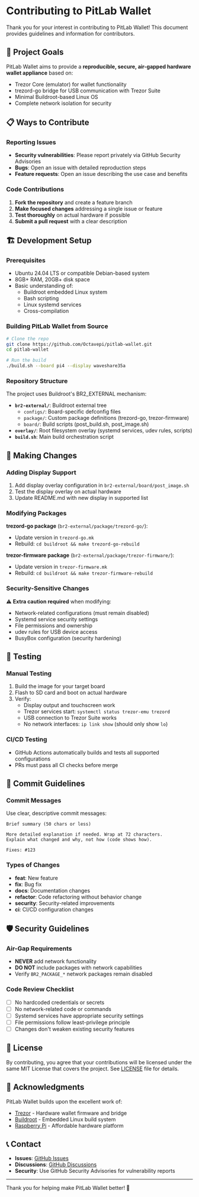 # Contributing to PitLab Wallet

Thank you for your interest in contributing to PitLab Wallet! This document provides guidelines and information for contributors.

## 🎯 Project Goals

PitLab Wallet aims to provide a **reproducible, secure, air-gapped hardware wallet appliance** based on:
- Trezor Core (emulator) for wallet functionality
- trezord-go bridge for USB communication with Trezor Suite
- Minimal Buildroot-based Linux OS
- Complete network isolation for security

## 📋 Ways to Contribute

### Reporting Issues
- **Security vulnerabilities**: Please report privately via GitHub Security Advisories
- **Bugs**: Open an issue with detailed reproduction steps
- **Feature requests**: Open an issue describing the use case and benefits

### Code Contributions

1. **Fork the repository** and create a feature branch
2. **Make focused changes** addressing a single issue or feature
3. **Test thoroughly** on actual hardware if possible
4. **Submit a pull request** with a clear description

## 🏗️ Development Setup

### Prerequisites
- Ubuntu 24.04 LTS or compatible Debian-based system
- 8GB+ RAM, 20GB+ disk space
- Basic understanding of:
  - Buildroot embedded Linux system
  - Bash scripting
  - Linux systemd services
  - Cross-compilation

### Building PitLab Wallet from Source

```bash
# Clone the repo
git clone https://github.com/Octavepi/pitlab-wallet.git
cd pitlab-wallet

# Run the build
./build.sh --board pi4 --display waveshare35a
```

### Repository Structure

The project uses Buildroot's BR2_EXTERNAL mechanism:

- **`br2-external/`**: Buildroot external tree
  - `configs/`: Board-specific defconfig files
  - `package/`: Custom package definitions (trezord-go, trezor-firmware)
  - `board/`: Build scripts (post_build.sh, post_image.sh)
- **`overlay/`**: Root filesystem overlay (systemd services, udev rules, scripts)
- **`build.sh`**: Main build orchestration script

## 🔧 Making Changes

### Adding Display Support

1. Add display overlay configuration in `br2-external/board/post_image.sh`
2. Test the display overlay on actual hardware
3. Update README.md with new display in supported list

### Modifying Packages

**trezord-go package** (`br2-external/package/trezord-go/`):
- Update version in `trezord-go.mk`
- Rebuild: `cd buildroot && make trezord-go-rebuild`

**trezor-firmware package** (`br2-external/package/trezor-firmware/`):
- Update version in `trezor-firmware.mk`
- Rebuild: `cd buildroot && make trezor-firmware-rebuild`

### Security-Sensitive Changes

⚠️ **Extra caution required** when modifying:
- Network-related configurations (must remain disabled)
- Systemd service security settings
- File permissions and ownership
- udev rules for USB device access
- BusyBox configuration (security hardening)

## 🧪 Testing

### Manual Testing
1. Build the image for your target board
2. Flash to SD card and boot on actual hardware
3. Verify:
   - Display output and touchscreen work
   - Trezor services start: `systemctl status trezor-emu trezord`
   - USB connection to Trezor Suite works
   - No network interfaces: `ip link show` (should only show `lo`)

### CI/CD Testing
- GitHub Actions automatically builds and tests all supported configurations
- PRs must pass all CI checks before merge

## 📝 Commit Guidelines

### Commit Messages
Use clear, descriptive commit messages:

```
Brief summary (50 chars or less)

More detailed explanation if needed. Wrap at 72 characters.
Explain what changed and why, not how (code shows how).

Fixes: #123
```

### Types of Changes
- **feat**: New feature
- **fix**: Bug fix
- **docs**: Documentation changes
- **refactor**: Code refactoring without behavior change
- **security**: Security-related improvements
- **ci**: CI/CD configuration changes

## 🛡️ Security Guidelines

### Air-Gap Requirements
- **NEVER** add network functionality
- **DO NOT** include packages with network capabilities
- Verify `BR2_PACKAGE_*` network packages remain disabled

### Code Review Checklist
- [ ] No hardcoded credentials or secrets
- [ ] No network-related code or commands
- [ ] Systemd services have appropriate security settings
- [ ] File permissions follow least-privilege principle
- [ ] Changes don't weaken existing security features

## 📄 License

By contributing, you agree that your contributions will be licensed under the same MIT License that covers the project. See [LICENSE](LICENSE) file for details.

## 🙏 Acknowledgments

PitLab Wallet builds upon the excellent work of:
- [Trezor](https://trezor.io/) - Hardware wallet firmware and bridge
- [Buildroot](https://buildroot.org/) - Embedded Linux build system
- [Raspberry Pi](https://www.raspberrypi.org/) - Affordable hardware platform

## 📞 Contact

- **Issues**: [GitHub Issues](https://github.com/Octavepi/pitlab-wallet/issues)
- **Discussions**: [GitHub Discussions](https://github.com/Octavepi/pitlab-wallet/discussions)
- **Security**: Use GitHub Security Advisories for vulnerability reports

---

Thank you for helping make PitLab Wallet better! 🚀
